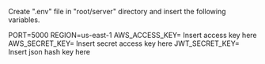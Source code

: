 Create ".env" file in "root/server" directory and insert the following variables.

PORT=5000
REGION=us-east-1
AWS_ACCESS_KEY= Insert access key here
AWS_SECRET_KEY= Insert secret access key here
JWT_SECRET_KEY= Insert json hash key here